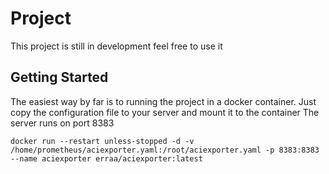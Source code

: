 # Project

This project is still in development feel free to use it

## Getting Started

The easiest way by far is to running the project in a docker container.
Just copy the configuration file to your server and mount it to the container
The server runs on port 8383

```
docker run --restart unless-stopped -d -v /home/prometheus/aciexporter.yaml:/root/aciexporter.yaml -p 8383:8383 --name aciexporter erraa/aciexporter:latest
```
